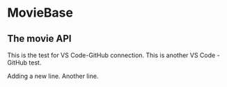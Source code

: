 # MovieBase
## The movie API

This is the test for VS Code-GitHub connection.
 This is another VS Code - GitHub test.

 Adding a new line.
 Another line.